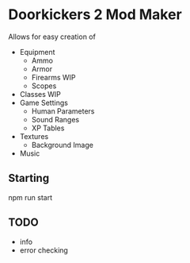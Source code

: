 # Doorkickers 2 Mod Maker

Allows for easy creation of

- Equipment
  - Ammo
  - Armor
  - Firearms WIP
  - Scopes
- Classes WIP
- Game Settings
  - Human Parameters
  - Sound Ranges
  - XP Tables
- Textures
  - Background Image
- Music

## Starting

npm run start

## TODO

- info
- error checking
